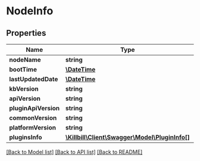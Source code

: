 # NodeInfo

## Properties
Name | Type | Description | Notes
------------ | ------------- | ------------- | -------------
**nodeName** | **string** |  | [optional] 
**bootTime** | [**\DateTime**](\DateTime.md) |  | [optional] 
**lastUpdatedDate** | [**\DateTime**](\DateTime.md) |  | [optional] 
**kbVersion** | **string** |  | [optional] 
**apiVersion** | **string** |  | [optional] 
**pluginApiVersion** | **string** |  | [optional] 
**commonVersion** | **string** |  | [optional] 
**platformVersion** | **string** |  | [optional] 
**pluginsInfo** | [**\Killbill\Client\Swagger\Model\PluginInfo[]**](PluginInfo.md) |  | [optional] 

[[Back to Model list]](../../README.md#documentation-for-models) [[Back to API list]](../../README.md#documentation-for-api-endpoints) [[Back to README]](../../README.md)

